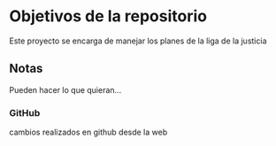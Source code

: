 # Objetivos de la repositorio

Este proyecto se encarga de manejar los planes de la liga de la justicia


## Notas
Pueden hacer lo que quieran...

### GitHub
cambios realizados en github desde la web
